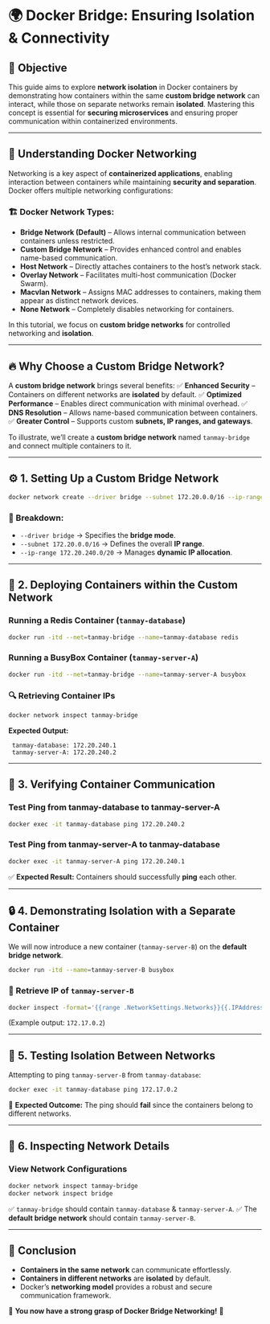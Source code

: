 # 🌍 Docker Bridge: Ensuring Isolation & Connectivity

## 📌 Objective
This guide aims to explore **network isolation** in Docker containers by demonstrating how containers within the same **custom bridge network** can interact, while those on separate networks remain **isolated**. Mastering this concept is essential for **securing microservices** and ensuring proper communication within containerized environments.

---

## 🚢 Understanding Docker Networking
Networking is a key aspect of **containerized applications**, enabling interaction between containers while maintaining **security and separation**. Docker offers multiple networking configurations:

### 🏗️ Docker Network Types:
- **Bridge Network (Default)** – Allows internal communication between containers unless restricted.
- **Custom Bridge Network** – Provides enhanced control and enables name-based communication.
- **Host Network** – Directly attaches containers to the host’s network stack.
- **Overlay Network** – Facilitates multi-host communication (Docker Swarm).
- **Macvlan Network** – Assigns MAC addresses to containers, making them appear as distinct network devices.
- **None Network** – Completely disables networking for containers.

In this tutorial, we focus on **custom bridge networks** for controlled networking and **isolation**.

---

## 🔥 Why Choose a Custom Bridge Network?
A **custom bridge network** brings several benefits:
✅ **Enhanced Security** – Containers on different networks are **isolated** by default.
✅ **Optimized Performance** – Enables direct communication with minimal overhead.
✅ **DNS Resolution** – Allows name-based communication between containers.
✅ **Greater Control** – Supports custom **subnets, IP ranges, and gateways**.

To illustrate, we’ll create a **custom bridge network** named `tanmay-bridge` and connect multiple containers to it.

---

## ⚙️ 1. Setting Up a Custom Bridge Network
```bash
docker network create --driver bridge --subnet 172.20.0.0/16 --ip-range 172.20.240.0/20 tanmay-bridge
```
### 📖 Breakdown:
- `--driver bridge` → Specifies the **bridge mode**.
- `--subnet 172.20.0.0/16` → Defines the overall **IP range**.
- `--ip-range 172.20.240.0/20` → Manages **dynamic IP allocation**.

---

## 🚀 2. Deploying Containers within the Custom Network
### Running a **Redis Container** (`tanmay-database`)
```bash
docker run -itd --net=tanmay-bridge --name=tanmay-database redis
```
### Running a **BusyBox Container** (`tanmay-server-A`)
```bash
docker run -itd --net=tanmay-bridge --name=tanmay-server-A busybox
```

### 🔍 Retrieving Container IPs
```bash
docker network inspect tanmay-bridge
```
**Expected Output:**
```
 tanmay-database: 172.20.240.1
 tanmay-server-A: 172.20.240.2
```

---

## 📡 3. Verifying Container Communication
### Test Ping from **tanmay-database** to **tanmay-server-A**
```bash
docker exec -it tanmay-database ping 172.20.240.2
```
### Test Ping from **tanmay-server-A** to **tanmay-database**
```bash
docker exec -it tanmay-server-A ping 172.20.240.1
```
✅ **Expected Result:** Containers should successfully **ping** each other.

---

## 🔒 4. Demonstrating Isolation with a Separate Container
We will now introduce a new container (`tanmay-server-B`) on the **default bridge network**.
```bash
docker run -itd --name=tanmay-server-B busybox
```
### 📌 Retrieve IP of `tanmay-server-B`
```bash
docker inspect -format='{{range .NetworkSettings.Networks}}{{.IPAddress}}{{end}}' tanmay-server-B
```
(Example output: `172.17.0.2`)

---

## 🚫 5. Testing Isolation Between Networks
Attempting to ping `tanmay-server-B` from `tanmay-database`:
```bash
docker exec -it tanmay-database ping 172.17.0.2
```
🚨 **Expected Outcome:** The ping should **fail** since the containers belong to different networks.

---

## 🔎 6. Inspecting Network Details
### View Network Configurations
```bash
docker network inspect tanmay-bridge
docker network inspect bridge
```
✅ `tanmay-bridge` should contain `tanmay-database` & `tanmay-server-A`.
✅ The **default bridge network** should contain `tanmay-server-B`.

---

## 🏁 Conclusion
- **Containers in the same network** can communicate effortlessly.
- **Containers in different networks** are **isolated** by default.
- Docker’s **networking model** provides a robust and secure communication framework.

🎯 **You now have a strong grasp of Docker Bridge Networking!** 🚀

